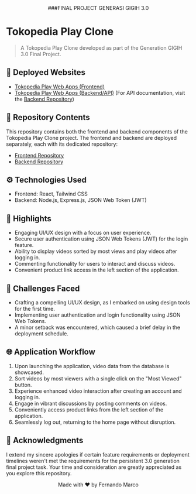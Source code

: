 <div align="center">
  ###FINAL PROJECT GENERASI GIGIH 3.0
</div>

# Tokopedia Play Clone

> A Tokopedia Play Clone developed as part of the Generation GIGIH 3.0 Final Project.

## 🚀 Deployed Websites

- [Tokopedia Play Web Apps (Frontend)](https://front-end-final-project-gg30.vercel.app/)
- [Tokopedia Play Web Apps (Backend/API)](https://back-end-final-project-gg30.vercel.app/)
  (For API documentation, visit the [Backend Repository](https://github.com/Marco3072003/back-end-final-project))

## 📁 Repository Contents

This repository contains both the frontend and backend components of the Tokopedia Play Clone project. The frontend and backend are deployed separately, each with its dedicated repository:

- [Frontend Repository](https://github.com/Marco3072003/front-end-final-project)
- [Backend Repository](https://github.com/Marco3072003/back-end-final-project)

## ⚙️ Technologies Used

- Frontend: React, Tailwind CSS
- Backend: Node.js, Express.js, JSON Web Token (JWT)

## 🌟 Highlights

- Engaging UI/UX design with a focus on user experience.
- Secure user authentication using JSON Web Tokens (JWT) for the login feature.
- Ability to display videos sorted by most views and play videos after logging in.
- Commenting functionality for users to interact and discuss videos.
- Convenient product link access in the left section of the application.

## 🧠 Challenges Faced

- Crafting a compelling UI/UX design, as I embarked on using design tools for the first time.
- Implementing user authentication and login functionality using JSON Web Tokens.
- A minor setback was encountered, which caused a brief delay in the deployment schedule.

## 🌐 Application Workflow

1. Upon launching the application, video data from the database is showcased.
2. Sort videos by most viewers with a single click on the "Most Viewed" button.
3. Experience enhanced video interaction after creating an account and logging in.
4. Engage in vibrant discussions by posting comments on videos.
5. Conveniently access product links from the left section of the application.
6. Seamlessly log out, returning to the home page without disruption.

## 🙏 Acknowledgments

I extend my sincere apologies if certain feature requirements or deployment timelines weren't met the requirements for the persistent 3.0 generation final project task. Your time and consideration are greatly appreciated as you explore this repository.

<div align="center">
  Made with ❤️ by Fernando Marco
</div>
